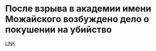 # После взрыва в академии имени Можайского возбуждено дело о покушении на убийство



[LINK](https://varlamov.ru/3376706.html)